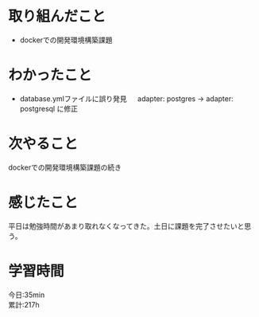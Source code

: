 # 取り組んだこと       
- dockerでの開発環境構築課題
# わかったこと
- database.ymlファイルに誤り発見
　 adapter: postgres → adapter: postgresql に修正
# 次やること
dockerでの開発環境構築課題の続き
# 感じたこと
平日は勉強時間があまり取れなくなってきた。土日に課題を完了させたいと思う。
# 学習時間  
今日:35min  
累計:217h

